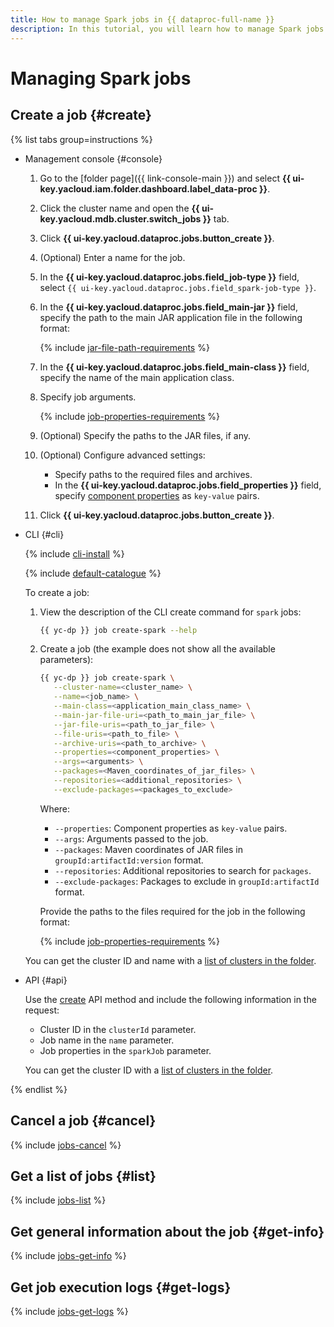 ```yaml
---
title: How to manage Spark jobs in {{ dataproc-full-name }}
description: In this tutorial, you will learn how to manage Spark jobs in {{ dataproc-full-name }}.
---
```


# Managing Spark jobs

## Create a job {#create}

{% list tabs group=instructions %}

- Management console {#console}

    1. Go to the [folder page]({{ link-console-main }}) and select **{{ ui-key.yacloud.iam.folder.dashboard.label_data-proc }}**.
    1. Click the cluster name and open the **{{ ui-key.yacloud.mdb.cluster.switch_jobs }}** tab.
    1. Click **{{ ui-key.yacloud.dataproc.jobs.button_create }}**.
    1. (Optional) Enter a name for the job.
    1. In the **{{ ui-key.yacloud.dataproc.jobs.field_job-type }}** field, select `{{ ui-key.yacloud.dataproc.jobs.field_spark-job-type }}`.
    1. In the **{{ ui-key.yacloud.dataproc.jobs.field_main-jar }}** field, specify the path to the main JAR application file in the following format:

        {% include [jar-file-path-requirements](../../_includes/data-processing/jar-file-path-requirements.md) %}

    1. In the **{{ ui-key.yacloud.dataproc.jobs.field_main-class }}** field, specify the name of the main application class.
    1. Specify job arguments.

        {% include [job-properties-requirements](../../_includes/data-processing/job-properties-requirements.md) %}

    1. (Optional) Specify the paths to the JAR files, if any.
    1. (Optional) Configure advanced settings:

        * Specify paths to the required files and archives.
        * In the **{{ ui-key.yacloud.dataproc.jobs.field_properties }}** field, specify [component properties](../concepts/settings-list.md) as `key-value` pairs.

    1. Click **{{ ui-key.yacloud.dataproc.jobs.button_create }}**.

- CLI {#cli}

    {% include [cli-install](../../_includes/cli-install.md) %}

    {% include [default-catalogue](../../_includes/default-catalogue.md) %}

    To create a job:

    1. View the description of the CLI create command for `spark` jobs:

        ```bash
        {{ yc-dp }} job create-spark --help
        ```

    1. Create a job (the example does not show all the available parameters):

        ```bash
        {{ yc-dp }} job create-spark \
           --cluster-name=<cluster_name> \
           --name=<job_name> \
           --main-class=<application_main_class_name> \
           --main-jar-file-uri=<path_to_main_jar_file> \
           --jar-file-uris=<path_to_jar_file> \
           --file-uris=<path_to_file> \
           --archive-uris=<path_to_archive> \
           --properties=<component_properties> \
           --args=<arguments> \
           --packages=<Maven_coordinates_of_jar_files> \
           --repositories=<additional_repositories> \
           --exclude-packages=<packages_to_exclude>
        ```

        Where: 
        
        * `--properties`: Component properties as `key-value` pairs.
        * `--args`: Arguments passed to the job.
        * `--packages`: Maven coordinates of JAR files in `groupId:artifactId:version` format.
        * `--repositories`: Additional repositories to search for `packages`.
        * `--exclude-packages`: Packages to exclude in `groupId:artifactId` format.

        Provide the paths to the files required for the job in the following format:

        {% include [job-properties-requirements](../../_includes/data-processing/jar-file-path-requirements.md) %}

    You can get the cluster ID and name with a [list of clusters in the folder](./cluster-list.md#list).

- API {#api}

    Use the [create](../api-ref/Job/create) API method and include the following information in the request:

    * Cluster ID in the `clusterId` parameter.
    * Job name in the `name` parameter.
    * Job properties in the `sparkJob` parameter.

    You can get the cluster ID with a [list of clusters in the folder](./cluster-list.md#list).

{% endlist %}

## Cancel a job {#cancel}

{% include [jobs-cancel](../../_includes/data-processing/jobs-cancel.md) %}

## Get a list of jobs {#list}

{% include [jobs-list](../../_includes/data-processing/jobs-list.md) %}

## Get general information about the job {#get-info}

{% include [jobs-get-info](../../_includes/data-processing/jobs-get-info.md) %}


## Get job execution logs {#get-logs}

{% include [jobs-get-logs](../../_includes/data-processing/jobs-get-logs.md) %}

